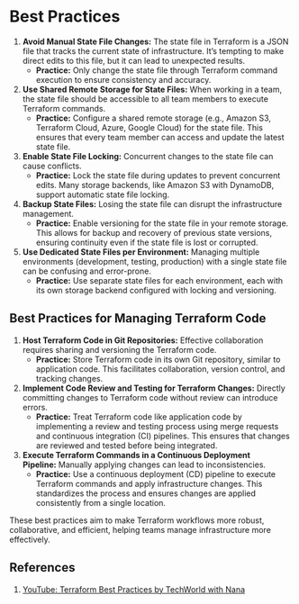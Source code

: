 # Best Practices

1. **Avoid Manual State File Changes:** The state file in Terraform is a JSON file that tracks the current state of infrastructure. It’s tempting to make direct edits to this file, but it can lead to unexpected results.
   - **Practice:** Only change the state file through Terraform command execution to ensure consistency and accuracy.
2. **Use Shared Remote Storage for State Files:** When working in a team, the state file should be accessible to all team members to execute Terraform commands.
   - **Practice:** Configure a shared remote storage (e.g., Amazon S3, Terraform Cloud, Azure, Google Cloud) for the state file. This ensures that every team member can access and update the latest state file.
3. **Enable State File Locking:** Concurrent changes to the state file can cause conflicts.
   - **Practice:** Lock the state file during updates to prevent concurrent edits. Many storage backends, like Amazon S3 with DynamoDB, support automatic state file locking.
4. **Backup State Files:** Losing the state file can disrupt the infrastructure management.
   - **Practice:** Enable versioning for the state file in your remote storage. This allows for backup and recovery of previous state versions, ensuring continuity even if the state file is lost or corrupted.
5. **Use Dedicated State Files per Environment:** Managing multiple environments (development, testing, production) with a single state file can be confusing and error-prone.
   - **Practice:** Use separate state files for each environment, each with its own storage backend configured with locking and versioning.

## Best Practices for Managing Terraform Code

1. **Host Terraform Code in Git Repositories:** Effective collaboration requires sharing and versioning the Terraform code.
   - **Practice:** Store Terraform code in its own Git repository, similar to application code. This facilitates collaboration, version control, and tracking changes.
2. **Implement Code Review and Testing for Terraform Changes:** Directly committing changes to Terraform code without review can introduce errors.
   - **Practice:** Treat Terraform code like application code by implementing a review and testing process using merge requests and continuous integration (CI) pipelines. This ensures that changes are reviewed and tested before being integrated.
3. **Execute Terraform Commands in a Continuous Deployment Pipeline:** Manually applying changes can lead to inconsistencies.
   - **Practice:** Use a continuous deployment (CD) pipeline to execute Terraform commands and apply infrastructure changes. This standardizes the process and ensures changes are applied consistently from a single location.

These best practices aim to make Terraform workflows more robust, collaborative, and efficient, helping teams manage infrastructure more effectively.

## References

1. [YouTube: Terraform Best Practices by TechWorld with Nana](https://www.youtube.com/watch?v=gxPykhPxRW0)
